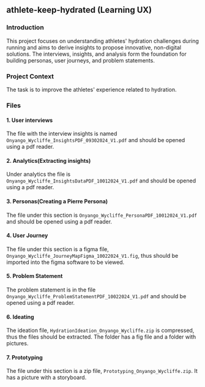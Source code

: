 ## athlete-keep-hydrated (Learning UX)
### Introduction
This project focuses on understanding athletes' hydration challenges during running and aims to derive insights to propose innovative, non-digital solutions. The interviews, insights, and analysis form the foundation for building personas, user journeys, and problem statements.

### Project Context
The task is to improve the athletes' experience related to hydration. 

### Files

#### 1. User interviews
The file with the interview insights is named ```Onyango_Wycliffe_InsightsPDF_09302024_V1.pdf``` and should be opened using a pdf reader.

#### 2. Analytics(Extracting insights)
Under analytics the file is ```Onyango_Wycliffe_InsightsDataPDF_10012024_V1.pdf``` and should be opened using a pdf reader.

#### 3. Personas(Creating a Pierre Persona)
The file under this section is ```Onyango_Wycliffe_PersonaPDF_10012024_V1.pdf``` and should be opened using a pdf reader.

#### 4. User Journey
The file under this section is a figma file, ```Onyango_Wycliffe_JourneyMapFigma_10022024_V1.fig```, thus should be imported into the figma software to be viewed.

#### 5. Problem Statement
The problem statement is in the file ```Onyango_Wycliffe_ProblemStatementPDF_10022024_V1.pdf``` and should be opened using a pdf reader.

####  6. Ideating 
The ideation file, ```HydrationIdeation_Onyango_Wycliffe.zip``` is compressed, thus the files should be extracted. The folder has a fig file and a folder with pictures.

#### 7. Prototyping
The file under this section is a zip file, ```Prototyping_Onyango_Wycliffe.zip```. It has a picture with a storyboard.
   